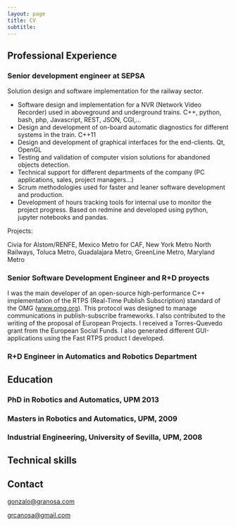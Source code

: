 ```yaml
---
layout: page
title: CV
subtitle: 
---
```



## Professional Experience

### Senior development engineer at SEPSA

Solution design and software implementation for the railway sector.

- Software design and implementation for a NVR (Network Video Recorder) used in aboveground and underground trains. C++, python, bash, php, Javascript, REST, JSON, CGI,...
- Design and development of on-board automatic diagnostics for different systems in the train. C++11
- Design and development of graphical interfaces for the end-clients. Qt, OpenGL
- Testing and validation of computer vision solutions for abandoned objects detection.
- Technical support for different departments of the company (PC applications, sales, project managers...)
- Scrum methodologies used for faster and leaner software development and production.
- Development of hours tracking tools for internal use to monitor the project progress. Based on redmine and developed using python, jupyter notebooks and pandas.

Projects:

Civia for Alstom/RENFE, Mexico Metro for CAF, New York Metro North Railways, Toluca Metro, Guadalajara Metro, GreenLine Metro, Maryland Metro

### Senior Software Development Engineer and R+D proyects

I was the main developer of an open-source high-performance C++ implementation of the RTPS (Real-Time Publish Subscription) standard of the OMG (www.omg.org). This protocol was designed to manage communications in publish-subscribe frameworks. I also contributed to the writing of the proposal of European Projects. I received a Torres-Quevedo grant from the European Social Funds. I also generated different GUI-applications using the Fast RTPS product I developed.

### R+D Engineer in Automatics and Robotics Department


## Education

### PhD in Robotics and Automatics, UPM 2013
### Masters in Robotics and Automatics, UPM, 2009
### Industrial Engineering, University of Sevilla, UPM, 2008

## Technical skills

## Contact

[gonzalo@granosa.com](mailto:gonzalo@grcanosa.com)

[grcanosa@gmail.com](mailto:grcanosa@gmail.com)
